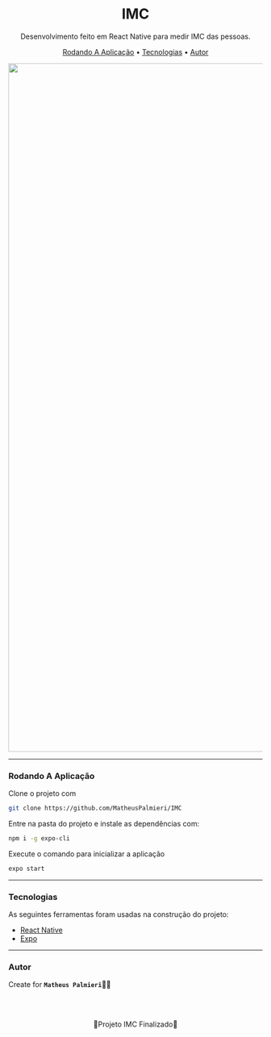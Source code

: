 <!-- Título -->

<h1 align="center">IMC</h1>

<!-- Descrição -->

<p align="center">Desenvolvimento feito em React Native para medir IMC das pessoas.</p>

<!-- Súmario -->

<p align="center">
 <a href="#rodando-a-aplicação">Rodando A Aplicação</a> •
 <a href="#tecnologias">Tecnologias</a> •
 <a href="#autor">Autor</a>
</p>

<img src="assets/preview.png" width="1366px" align="center">

---

### Rodando A Aplicação

Clone o projeto com

```sh
git clone https://github.com/MatheusPalmieri/IMC
```

Entre na pasta do projeto e instale as dependências com:

```sh
npm i -g expo-cli
```

Execute o comando para inicializar a aplicação

```sh
expo start
```

---

### Tecnologias

As seguintes ferramentas foram usadas na construção do projeto:

- [React Native](https://reactnative.dev/)
- [Expo](https://expo.dev/)

---

### Autor

Create for <b>`Matheus Palmieri`</b>👨‍💻

<br>
<br>

<p align="center">🎉Projeto IMC Finalizado🚀</p>

